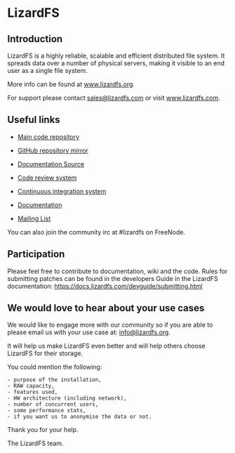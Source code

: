 # LizardFS

## Introduction

LizardFS is a highly reliable, scalable and efficient distributed file system. It spreads data over a number of physical servers, making it visible to an end user as a single file system.

More info can be found at www.lizardfs.org.

For support please contact sales@lizardfs.com or visit www.lizardfs.com.

## Useful links

- [Main code repository](http://cr.skytechnology.pl:8081/#/admin/projects/lizardfs)

- [GitHub repository mirror](https://github.com/lizardfs/lizardfs)

- [Documentation Source](https://github.com/lizardfs/documentation)

- [Code review system](http://cr.skytechnology.pl:8081/)

- [Continuous integration system](http://jenkins.lizardfs.org/)

- [Documentation](http://docs.lizardfs.com/)

- [Mailing List](https://sourceforge.net/p/lizardfs/mailman/lizardfs-users/)

You can also join the community irc at #lizardfs on FreeNode.

## Participation

Please feel free to contribute to documentation, wiki and the code.
Rules for submitting patches can be found in the developers Guide in the LizardFS documentation: https://docs.lizardfs.com/devguide/submitting.html

## We would love to hear about your use cases

We would like to engage more with our community so if you are able to please email us with your use case at: info@lizardfs.org.

It will help us make LizardFS even better and will help others choose LizardFS for their storage.

  You could mention the following:

    - purpose of the installation,
    - RAW capacity,
    - features used,
    - HW architecture (including network),
    - number of concurrent users,
    - some performance stats,
    - if you want us to anonymise the data or not.

Thank you for your help.

The LizardFS team.
